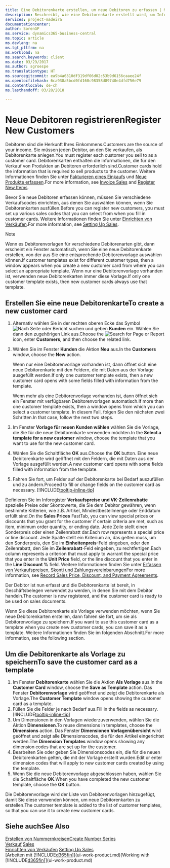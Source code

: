 ```yaml
---
title: Eine Debitorenkarte erstellen, um neue Debitoren zu erfassen | Microsoft Docs
description: Beschreibt, wie eine Debitorenkarte erstellt wird, um Informationen zu jedem neuen Debitor oder Clients zu erfassen, an die Sie verkaufen.
services: project-madeira
documentationcenter: 
author: SorenGP
ms.service: dynamics365-business-central
ms.topic: article
ms.devlang: na
ms.tgt_pltfrm: na
ms.workload: na
ms.search.keywords: client
ms.date: 03/29/2017
ms.author: sgroespe
ms.translationtype: HT
ms.sourcegitcommit: ea9b4a6310df319df06d02c53b9d6156caaee24f
ms.openlocfilehash: 6ca938a5bcd0fd160c98358d89740e4dfd756e79
ms.contentlocale: de-ch
ms.lasthandoff: 03/28/2018

---
```

# <a name="register-new-customers"></a><span data-ttu-id="90f56-103">Neue Debitoren registrieren</span><span class="sxs-lookup"><span data-stu-id="90f56-103">Register New Customers</span></span>
<span data-ttu-id="90f56-104">Debitoren sind die Herkunft Ihres Einkommens.</span><span class="sxs-lookup"><span data-stu-id="90f56-104">Customers are the source of your income.</span></span> <span data-ttu-id="90f56-105">Sie müssen jeden Debitor, an den Sie verkaufen, als Debitorenkarte anlegen.</span><span class="sxs-lookup"><span data-stu-id="90f56-105">You must register each customer you sell to as a customer card.</span></span> <span data-ttu-id="90f56-106">Debitorenkarten enthalten die Informationen, die für den Verkauf von Produkten an Debitoren erforderlich sind.</span><span class="sxs-lookup"><span data-stu-id="90f56-106">Customer cards hold the information that is required to sell products to the customer.</span></span> <span data-ttu-id="90f56-107">Weitere Informationen finden Sie unter [Fakturieren eines Einkaufs](sales-how-invoice-sales.md) und [Neue Produkte erfassen](inventory-how-register-new-items.md).</span><span class="sxs-lookup"><span data-stu-id="90f56-107">For more information, see [Invoice Sales](sales-how-invoice-sales.md) and [Register New Items](inventory-how-register-new-items.md).</span></span>  

<span data-ttu-id="90f56-108">Bevor Sie neue Debitoren erfassen können, müssen Sie verschiedene Verkaufscodes einrichten, aus denen Sie auswählen können, wenn Sie Debitorenkarten ausfüllen.</span><span class="sxs-lookup"><span data-stu-id="90f56-108">Before you can register new customers, you must set up various sales codes that you can select from when you fill in customer cards.</span></span> <span data-ttu-id="90f56-109">Weitere Informationen finden Sie unter [Einrichten von Verkäufen](sales-setup-sales.md).</span><span class="sxs-lookup"><span data-stu-id="90f56-109">For more information, see [Setting Up Sales](sales-setup-sales.md).</span></span>

> [!NOTE]  
>   <span data-ttu-id="90f56-110">Wenn es Debitorenvorlagen für verschiedene Debitorenarten gibt, dann erscheint ein Fenster automatisch, wenn Sie eine neue Debitorenkarte erstellen, von der aus Sie eine entsprechende Debitorenvorlage auswählen können.</span><span class="sxs-lookup"><span data-stu-id="90f56-110">If customer templates exist for different customer types, then a window appears when you create a new customer card from where you can select an appropriate template.</span></span> <span data-ttu-id="90f56-111">Wenn nur eine Debitorenvorlage vorhanden ist, verwenden neue Debitorenkarten immer diese Vorlage.</span><span class="sxs-lookup"><span data-stu-id="90f56-111">If only one customer template exists, then new customer cards always use that template.</span></span>

## <a name="to-create-a-new-customer-card"></a><span data-ttu-id="90f56-112">Erstellen Sie eine neue Debitorenkarte</span><span class="sxs-lookup"><span data-stu-id="90f56-112">To create a new customer card</span></span>
1. <span data-ttu-id="90f56-113">Alternativ wählen Sie in der rechten oberen Ecke das Symbol ![Nach Seite oder Bericht suchen](media/ui-search/search_small.png "Nach Seite oder Bericht suchen") und geben **Kunden** ein. Wählen Sie dann den zugehörigen Link aus.</span><span class="sxs-lookup"><span data-stu-id="90f56-113">Choose the ![Search for Page or Report](media/ui-search/search_small.png "Search for Page or Report icon") icon, enter **Customers**, and then choose the related link.</span></span>  
2. <span data-ttu-id="90f56-114">Wählen Sie im Fenster **Kunden** die Aktion **Neu** aus.</span><span class="sxs-lookup"><span data-stu-id="90f56-114">In the **Customers** window, choose the **New** action.</span></span>

    <span data-ttu-id="90f56-115">Wenn nur eine Debitorenvorlage vorhanden ist, dann öffnet sich eine neue Debitorenkarte mit den Feldern, die mit Daten aus der Vorlage ausgefüllt werden.</span><span class="sxs-lookup"><span data-stu-id="90f56-115">If only one customer template exists, then a new customer card opens with some fields filled with information from the template.</span></span>

    <span data-ttu-id="90f56-116">Wenn mehr als eine Debitorenvorlage vorhanden ist, dann öffnet sich ein Fenster mit verfügbaren Debitorenvorlagen automatisch.</span><span class="sxs-lookup"><span data-stu-id="90f56-116">If more than one customer template exists, then a window opens from which you can select a customer template.</span></span> <span data-ttu-id="90f56-117">In diesem Fall, folgen Sie den nächsten zwei Schritten.</span><span class="sxs-lookup"><span data-stu-id="90f56-117">In that case, follow the next two steps.</span></span>
3. <span data-ttu-id="90f56-118">Im Fenster **Vorlage für neuen Kunden wählen** wählen Sie die Vorlage, die Sie für die neue Debitorenkarte verwenden möchten.</span><span class="sxs-lookup"><span data-stu-id="90f56-118">In the **Select a template for a new customer** window, choose the template that you want to use for the new customer card.</span></span>
4. <span data-ttu-id="90f56-119">Wählen Sie die Schaltfläche **OK** aus.</span><span class="sxs-lookup"><span data-stu-id="90f56-119">Choose the **OK** button.</span></span> <span data-ttu-id="90f56-120">Eine neue Debitorenkarte wird geöffnet mit den Feldern, die mit Daten aus der Vorlage ausgefüllt werden.</span><span class="sxs-lookup"><span data-stu-id="90f56-120">A new customer card opens with some fields filled with information from the template.</span></span>  
5. <span data-ttu-id="90f56-121">Fahren Sie fort, um Felder auf der Debitorenkarte bei Bedarf auszufüllen und zu ändern.</span><span class="sxs-lookup"><span data-stu-id="90f56-121">Proceed to fill or change fields on the customer card as necessary.</span></span> [!INCLUDE[tooltip-inline-tip](includes/tooltip-inline-tip_md.md)]

<span data-ttu-id="90f56-122">Definieren Sie im Inforegister **Verkaufspreise und VK-Zeilenrabatte** spezielle Preise oder Skontowerte, die Sie dem Debitor gewähren, wenn bestimmte Kriterien, wie z.B. Artikel, Mindestbestellmenge oder Enddatum erfüllt sind.</span><span class="sxs-lookup"><span data-stu-id="90f56-122">On the **Sales Prices** FastTab, you can view special prices or discounts that you grant for the customer if certain criteria are met, such as item, minimum order quantity, or ending date.</span></span> <span data-ttu-id="90f56-123">Jede Zeile stellt einen Sonderpreis oder einen Zeilenrabatt dar.</span><span class="sxs-lookup"><span data-stu-id="90f56-123">Each row represents a special price or line discount.</span></span> <span data-ttu-id="90f56-124">Jede Spalte stellt ein Kriterium an, das gelten muss, um den Sonderpreis, den Sie im **Einheitenpreis**-Feld eingeben, oder den Zeilenrabatt, den Sie im **Zeilenrabatt**-Feld eingeben, zu rechtfertigen.</span><span class="sxs-lookup"><span data-stu-id="90f56-124">Each column represents a criterion that must apply to warrant the special price that you enter in the **Unit Price** field, or the line discount that you enter in the **Line Discount %** field.</span></span> <span data-ttu-id="90f56-125">Weitere Informationen finden Sie unter [Erfassen von Verkaufspreisen, Skonti und Zahlungsvereinbarungen](sales-how-record-sales-price-discount-payment-agreements.md)</span><span class="sxs-lookup"><span data-stu-id="90f56-125">For more information, see [Record Sales Price, Discount, and Payment Agreements](sales-how-record-sales-price-discount-payment-agreements.md).</span></span>

<span data-ttu-id="90f56-126">Der Debitor ist nun erfasst und die Debitorenkarte ist bereit, in Geschäftsbelegen verwendet zu werden, in denen Sie mit dem Debitor handeln.</span><span class="sxs-lookup"><span data-stu-id="90f56-126">The customer is now registered, and the customer card is ready to be used on sales documents.</span></span>

<span data-ttu-id="90f56-127">Wenn Sie diese Debitorenkarte als Vorlage verwenden möchten, wenn Sie neue Debitorenkarten erstellen, dann fahren sie fort, um sie als Debitorenvorlage zu speichern.</span><span class="sxs-lookup"><span data-stu-id="90f56-127">If you want to use this customer card as a template when you create new customer cards, you can save it as a template.</span></span> <span data-ttu-id="90f56-128">Weitere Informationen finden Sie im folgenden Abschnitt.</span><span class="sxs-lookup"><span data-stu-id="90f56-128">For more information, see the following section.</span></span>

## <a name="to-save-the-customer-card-as-a-template"></a><span data-ttu-id="90f56-129">Um die Debitorenkarte als Vorlage zu speichern</span><span class="sxs-lookup"><span data-stu-id="90f56-129">To save the customer card as a template</span></span>
1. <span data-ttu-id="90f56-130">Im Fenster **Debitorenkarte** wählen Sie die Aktion **Als Vorlage** aus.</span><span class="sxs-lookup"><span data-stu-id="90f56-130">In the **Customer Card** window, choose the **Save as Template** action.</span></span> <span data-ttu-id="90f56-131">Das Fenster **Debitorenvorlage** wird geöffnet und zeigt die Debitorenkarte als Vorlage.</span><span class="sxs-lookup"><span data-stu-id="90f56-131">The **Customer Template** window opens showing the customer card as a template.</span></span>
2. <span data-ttu-id="90f56-132">Füllen Sie die Felder je nach Bedarf aus.</span><span class="sxs-lookup"><span data-stu-id="90f56-132">Fill in the fields as necessary.</span></span> [!INCLUDE[tooltip-inline-tip](includes/tooltip-inline-tip_md.md)]
3. <span data-ttu-id="90f56-133">Um Dimensionen in den Vorlagen wiederzuverwenden, wählen Sie die Aktion **Dimensionen**.</span><span class="sxs-lookup"><span data-stu-id="90f56-133">To reuse dimensions in templates, choose the **Dimensions** action.</span></span> <span data-ttu-id="90f56-134">Das Fenster **Dimensionen Vorlagenübersicht** wird geöffnet und zeigt alle Dimensionscodes, die für den Artikel eingerichtet werden.</span><span class="sxs-lookup"><span data-stu-id="90f56-134">The **Dimension Templates** window opens showing any dimension codes that are set up for the customer.</span></span>
4. <span data-ttu-id="90f56-135">Bearbeiten Sie oder geben Sie Dimensionscodes ein, die für die neuen Debitorenkarten gelten, die mit der Vorlage erstellt wurden.</span><span class="sxs-lookup"><span data-stu-id="90f56-135">Edit or enter dimension codes that will apply to new customer cards created by using the template.</span></span>  
5. <span data-ttu-id="90f56-136">Wenn Sie die neue Debitorenvorlage abgeschlossen haben, wählen Sie die Schaltfläche **OK**.</span><span class="sxs-lookup"><span data-stu-id="90f56-136">When you have completed the new customer template, choose the **OK** button.</span></span>

<span data-ttu-id="90f56-137">Die Debitorenvorlage wird der Liste von Debitorenvorlagen hinzugefügt, damit Sie diese verwenden können, um neue Debitorenkarten zu erstellen.</span><span class="sxs-lookup"><span data-stu-id="90f56-137">The customer template is added to the list of customer templates, so that you can use it to create new customer cards.</span></span>

## <a name="see-also"></a><span data-ttu-id="90f56-138">Siehe auch</span><span class="sxs-lookup"><span data-stu-id="90f56-138">See Also</span></span>
[<span data-ttu-id="90f56-139">Erstellen von Nummernkreisen</span><span class="sxs-lookup"><span data-stu-id="90f56-139">Create Number Series</span></span>](ui-create-number-series.md)  
<span data-ttu-id="90f56-140">[Verkauf](sales-manage-sales.md)  </span><span class="sxs-lookup"><span data-stu-id="90f56-140">[Sales](sales-manage-sales.md)  </span></span>  
<span data-ttu-id="90f56-141">[Einrichten von Verkäufen](sales-setup-sales.md)  </span><span class="sxs-lookup"><span data-stu-id="90f56-141">[Setting Up Sales](sales-setup-sales.md)  </span></span>  
<span data-ttu-id="90f56-142">[Arbeiten mit [!INCLUDE[d365fin](includes/d365fin_md.md)]](ui-work-product.md)</span><span class="sxs-lookup"><span data-stu-id="90f56-142">[Working with [!INCLUDE[d365fin](includes/d365fin_md.md)]](ui-work-product.md)</span></span>

